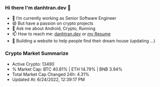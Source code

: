 ### Hi there I'm danhtran.dev 👋

- 🔭 I’m currently working as Senior Software Engineer
- 😄 But have a passion on crypto projects
- 💬 Ask me about Android, Crypto, Running 
- 📫 How to reach me: <a href="https://danhtran.dev" target="_blank">danhtran.dev</a> or <a href="Developer-Resume.pdf" target="_blank">my Resume</a>
- 🌱 Building a website to help people find their dream house (updating ...)

### Crypto Market Summarize
- Active Crypto: 13490
- % Market Cap: BTC 40.81% | ETH 14.79% | BNB 3.94%
- Total Market Cap Changed 24h: 4.31%
- Updated At: 6/24/2022, 12:39:17 PM

